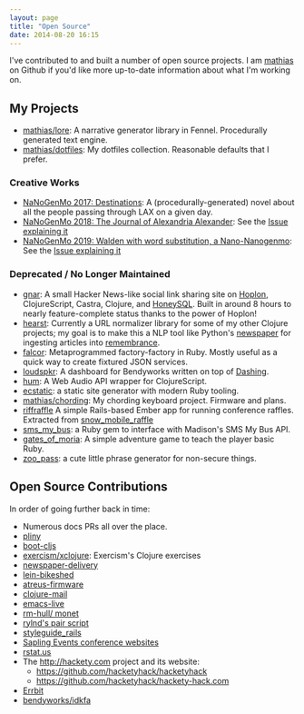 ```yaml
---
layout: page
title: "Open Source"
date: 2014-08-20 16:15
---
```


I've contributed to and built a number of open source projects. I am [mathias](https://github.com/mathias) on Github if you'd like more up-to-date information about what I'm working on.

## My Projects

* [mathias/lore](https://github.com/mathias/lore): A narrative generator library in Fennel. Procedurally generated text engine.
* [mathias/dotfiles](https://github.com/mathias/dotfiles): My dotfiles collection. Reasonable defaults that I prefer.

### Creative Works

* [NaNoGenMo 2017: Destinations](https://github.com/mathias/destinations): A (procedurally-generated) novel about all the people passing through LAX on a given day.
* [NaNoGenMo 2018: The Journal of Alexandria Alexander](https://github.com/mathias/nanogenmo-2018-2): See the [Issue explaining it](https://github.com/NaNoGenMo/2018/issues/101)
* [NaNoGenMo 2019: Walden with word substitution, a Nano-Nanogenmo](https://github.com/mathias/nanogenmo-2019/tree/master/nngm-2019): See the [Issue explaining it](https://github.com/NaNoGenMo/2019/issues/124)

### Deprecated / No Longer Maintained

* [gnar](https://github.com/mathias/gnar): A small Hacker News-like social link sharing site on [Hoplon](http://hoplon.io), ClojureScript, Castra, Clojure, and [HoneySQL](https://github.com/jkk/honeysql). Built in around 8 hours to nearly feature-complete status thanks to the power of Hoplon!
* [hearst](https://github.com/mathias/hearst): Currently a URL normalizer library for some of my other Clojure projects; my goal is to make this a NLP tool like Python's [newspaper](https://github.com/codelucas/newspaper) for ingesting articles into [remembrance](https://github.com/mathias/remembrance).
* [falcor](https://github.com/mathias/falcor): Metaprogrammed factory-factory in Ruby. Mostly useful as a quick way to create fixtured JSON services.
* [loudspkr](https://github.com/mathias/loudspkr): A dashboard for Bendyworks written on top of [Dashing](https://github.com/Shopify/dashing).
* [hum](https://github.com/mathias/hum): A Web Audio API wrapper for ClojureScript.
* [ecstatic](https://github.com/mathias/ecstatic): a static site generator with modern Ruby tooling.
* [mathias/chording](https://github.com/mathias/chording): My chording keyboard project. Firmware and plans.
* [riffraffle](https://github.com/mathias/riffraffle) A simple Rails-based Ember app for running conference raffles. Extracted from [snow_mobile_raffle](https://github.com/mathias/snow_mobile_raffle)
* [sms_my_bus](https://github.com/mathias/sms_my_bus): a Ruby gem to interface with Madison's SMS My Bus API.
* [gates_of_moria](https://github.com/mathias/gates_of_moria): A simple adventure game to teach the player basic Ruby.
* [zoo_pass](https://github.com/mathias/zoo_pass): a cute little phrase generator for non-secure things.

## Open Source Contributions

In order of going further back in time:

* Numerous docs PRs all over the place.
* [pliny](https://github.com/interagent/pliny)
* [boot-cljs](https://github.com/adzerk/boot-cljs)
* [exercism/xclojure](https://github.com/exercism/xclojure): Exercism's Clojure exercises
* [newspaper-delivery](https://github.com/voidfiles/newspaper-delivery)
* [lein-bikeshed](https://github.com/dakrone/lein-bikeshed)
* [atreus-firmware](https://github.com/technomancy/atreus-firmware)
* [clojure-mail](https://github.com/owainlewis/clojure-mail)
* [emacs-live](https://github.com/overtone/emacs-live)
* [rm-hull/ monet](https://github.com/rm-hull/monet)
* [rylnd's pair script](https://github.com/rylnd/dotfiles)
* [styleguide_rails](https://github.com/begriffs/styleguide_rails)
* [Sapling Events conference websites](https://github.com/SaplingEvents)
* [rstat.us](https://github.com/hotsh/rstat.us/)
* The <http://hackety.com> project and its website:
  * <https://github.com/hacketyhack/hacketyhack>
  * <https://github.com/hacketyhack/hackety-hack.com>
* [Errbit](https://github.com/errbit/errbit)
* [bendyworks/idkfa](https://github.com/bendyworks/idkfa)
